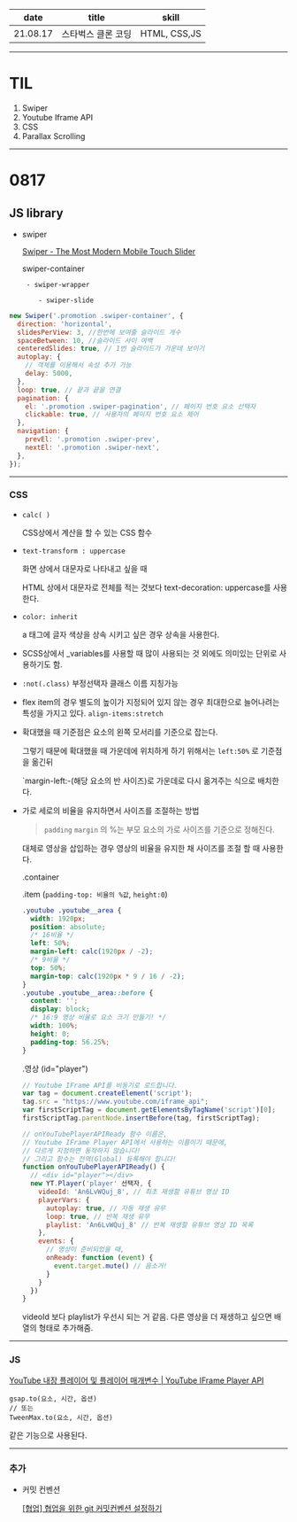 |   date   |       title        |    skill     |
| :------: | :----------------: | :----------: |
| 21.08.17 | 스타벅스 클론 코딩 | HTML, CSS,JS |

---

# TIL

1. Swiper
2. Youtube Iframe API
3. CSS
4. Parallax Scrolling

---

# 0817

## JS library

- swiper

  [Swiper - The Most Modern Mobile Touch Slider](https://swiperjs.com/)

  swiper-container

       - swiper-wrapper

          - swiper-slide

```jsx
new Swiper('.promotion .swiper-container', {
  direction: 'horizontal',
  slidesPerView: 3, //한번에 보여줄 슬라이드 개수
  spaceBetween: 10, //슬라이드 사이 여백
  centeredSlides: true, // 1번 슬라이드가 가운데 보이기
  autoplay: {
    // 객체를 이용해서 속성 추가 가능
    delay: 5000,
  },
  loop: true, // 끝과 끝을 연결
  pagination: {
    el: '.promotion .swiper-pagination', // 페이지 번호 요소 선택자
    clickable: true, // 사용자의 페이지 번호 요소 제어
  },
  navigation: {
    prevEl: '.promotion .swiper-prev',
    nextEl: '.promotion .swiper-next',
  },
});
```

---

### CSS

- `calc( )`

  CSS상에서 계산을 할 수 있는 CSS 함수

- `text-transform : uppercase`

  화면 상에서 대문자로 나타내고 싶을 때

  HTML 상에서 대문자로 전체를 적는 것보다 text-decoration: uppercase를 사용한다.

- `color: inherit`

  a 태그에 글자 색상을 상속 시키고 싶은 경우 상속을 사용한다.

- SCSS상에서 \_variables를 사용할 때 많이 사용되는 것 외에도 의미있는 단위로 사용하기도 함.

- `:not(.class)` 부정선택자 클래스 이름 지칭가능

- flex item의 경우 별도의 높이가 지정되어 있지 않는 경우 최대한으로 늘어나려는 특성을 가지고 있다. `align-items:stretch`

- 확대했을 때 기준점은 요소의 왼쪽 모서리를 기준으로 잡는다.

  그렇기 때문에 확대했을 때 가운데에 위치하게 하기 위해서는 `left:50%` 로 기준점을 옮긴뒤

  `margin-left:-(해당 요소의 반 사이즈)로 가운데로 다시 옮겨주는 식으로 배치한다.

- 가로 세로의 비율을 유지하면서 사이즈를 조절하는 방법

  > `padding` `margin` 의 %는 부모 요소의 가로 사이즈를 기준으로 정해진다.

  대체로 영상을 삽입하는 경우 영상의 비율을 유지한 채 사이즈를 조절 할 때 사용한다.

  .container

  .item (`padding-top: 비율의 %값`, `height:0`)

  ```css
  .youtube .youtube__area {
    width: 1920px;
    position: absolute;
    /* 16비율 */
    left: 50%;
    margin-left: calc(1920px / -2);
    /* 9비율 */
    top: 50%;
    margin-top: calc(1920px * 9 / 16 / -2);
  }
  .youtube .youtube__area::before {
    content: '';
    display: block;
    /* 16:9 영상 비율로 요소 크기 만들기! */
    width: 100%;
    height: 0;
    padding-top: 56.25%;
  }
  ```

  .영상 (id="player")

  ```jsx
  // Youtube IFrame API를 비동기로 로드합니다.
  var tag = document.createElement('script');
  tag.src = "https://www.youtube.com/iframe_api";
  var firstScriptTag = document.getElementsByTagName('script')[0];
  firstScriptTag.parentNode.insertBefore(tag, firstScriptTag);

  // onYouTubePlayerAPIReady 함수 이름은,
  // Youtube IFrame Player API에서 사용하는 이름이기 때문에,
  // 다르게 지정하면 동작하지 않습니다!
  // 그리고 함수는 전역(Global) 등록해야 합니다!
  function onYouTubePlayerAPIReady() {
    // <div id="player"></div>
    new YT.Player('player' 선택자, {
      videoId: 'An6LvWQuj_8', // 최초 재생할 유튜브 영상 ID
      playerVars: {
        autoplay: true, // 자동 재생 유무
        loop: true, // 반복 재생 유무
        playlist: 'An6LvWQuj_8' // 반복 재생할 유튜브 영상 ID 목록
      },
      events: {
        // 영상이 준비되었을 때,
        onReady: function (event) {
          event.target.mute() // 음소거!
        }
      }
    })
  }
  ```

  videoId 보다 playlist가 우선시 되는 거 같음. 다른 영상을 더 재생하고 싶으면 배열의 형태로 추가해줌.

---

### JS

[YouTube 내장 플레이어 및 플레이어 매개변수 | YouTube IFrame Player API](https://developers.google.com/youtube/player_parameters.html?playerVersion=HTML5&hl=ko#Parameters)

```
gsap.to(요소, 시간, 옵션)
// 또는
TweenMax.to(요소, 시간, 옵션)
```

같은 기능으로 사용된다.

---

### 추가

- 커밋 컨벤션

  [[협업] 협업을 위한 git 커밋컨벤션 설정하기](https://overcome-the-limits.tistory.com/entry/%ED%98%91%EC%97%85-%ED%98%91%EC%97%85%EC%9D%84-%EC%9C%84%ED%95%9C-%EA%B8%B0%EB%B3%B8%EC%A0%81%EC%9D%B8-git-%EC%BB%A4%EB%B0%8B%EC%BB%A8%EB%B2%A4%EC%85%98-%EC%84%A4%EC%A0%95%ED%95%98%EA%B8%B0)
